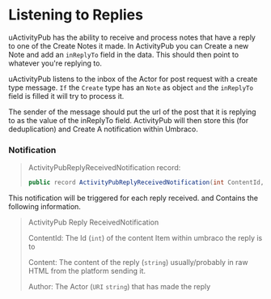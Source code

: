 # Listening to Replies

uActivityPub has the ability to receive and process notes that have a reply to one of the Create Notes it made.
In ActivityPub you can Create a new Note and add an `inReplyTo` field in the data. This should then point to whatever you're replying to.

uActivityPub listens to the inbox of the Actor for post request with a create type message. `If` the `Create` type has an `Note` as object `and` the `inReplyTo` field is filled it will try to process it.

The sender of the message should put the url of the post that it is replying to as the value of the inReplyTo field. ActivityPub will then store this (for deduplication) and Create A notification within Umbraco.

### Notification

> ActivityPubReplyReceivedNotification record:
> ```C#
> public record ActivityPubReplyReceivedNotification(int ContentId, string Author, string Content) : INotification;
> ```

This notification will be triggered for each reply received. and Contains the following information.

> ActivityPub Reply ReceivedNotification
>
> ContentId: The Id (`int`) of the content Item within umbraco the reply is to
> 
> Content: The content of the reply (`string`) usually/probably in raw HTML from the platform sending it.
> 
> Author: The Actor (`URI` `string`) that has made the reply